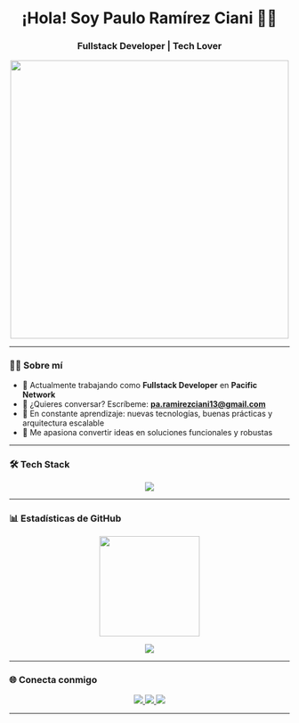 <h1 align="center">¡Hola! Soy Paulo Ramírez Ciani 👨‍💻</h1>
<h3 align="center">Fullstack Developer | Tech Lover</h3>

<p align="center">
  <img src="https://media.giphy.com/media/qgQUggAC3Pfv687qPC/giphy.gif" width="500" />
</p>

---

### 🧑‍💼 Sobre mí

- 🔭 Actualmente trabajando como **Fullstack Developer** en **Pacific Network**
- 💬 ¿Quieres conversar? Escríbeme: **pa.ramirezciani13@gmail.com**
- 🧠 En constante aprendizaje: nuevas tecnologías, buenas prácticas y arquitectura escalable
- 🧩 Me apasiona convertir ideas en soluciones funcionales y robustas

---

### 🛠️ Tech Stack

<p align="center">
  <img src="https://skillicons.dev/icons?i=js,ts,nodejs,react,nextjs,html,css,tailwind,bootstrap,mysql,postgres,python,django,git,linux,vercel" />
</p>

---

### 📊 Estadísticas de GitHub

<p align="center">
  <img src="https://github-readme-stats.vercel.app/api?username=ramirezciani&show_icons=true&theme=tokyonight&hide_border=true" height="180"/>

</p>

<p align="center">
  <img src="https://github-readme-stats.vercel.app/api/top-langs/?username=ramirezciani&layout=compact&theme=tokyonight&hide_border=true"/>
</p>

---

### 🌐 Conecta conmigo

<p align="center">
  <a href="mailto:ramirezciani.dev@gmail.com">
    <img src="https://img.shields.io/badge/Email-D14836?style=for-the-badge&logo=gmail&logoColor=white"/>
  </a>
  <a href="https://www.linkedin.com/in/ramirezciani/" target="_blank">
    <img src="https://img.shields.io/badge/LinkedIn-0077B5?style=for-the-badge&logo=linkedin&logoColor=white"/>
  </a>
  <a href="https://github.com/ramirezciani" target="_blank">
    <img src="https://img.shields.io/badge/GitHub-181717?style=for-the-badge&logo=github&logoColor=white"/>
  </a>
</p>

---
